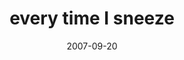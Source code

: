 ---
layout: base.njk
title : 'every time I sneeze' 
view_title : 'every time I sneeze' 
year : '2007' 
date : '2007-09-20' 
img_file : '/drawing/everytimeisneeze.png' 
html_file : 'everytimeisneeze' 
next_html : 'ifyouonlyknew.html' 
year_order : '158' 
permalink : "title/{{html_file}}.html"
---